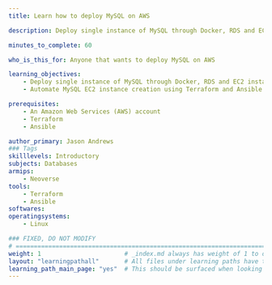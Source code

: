 ```yaml
---
title: Learn how to deploy MySQL on AWS

description: Deploy single instance of MySQL through Docker, RDS and EC2 instance

minutes_to_complete: 60   

who_is_this_for: Anyone that wants to deploy MySQL on AWS

learning_objectives: 
    - Deploy single instance of MySQL through Docker, RDS and EC2 instance
    - Automate MySQL EC2 instance creation using Terraform and Ansible

prerequisites:
    - An Amazon Web Services (AWS) account
    - Terraform
    - Ansible

author_primary: Jason Andrews
### Tags
skilllevels: Introductory
subjects: Databases
armips:
    - Neoverse
tools:
    - Terraform
    - Ansible
softwares:
operatingsystems:
    - Linux

### FIXED, DO NOT MODIFY
# ================================================================================
weight: 1                       # _index.md always has weight of 1 to order correctly
layout: "learningpathall"       # All files under learning paths have this same wrapper
learning_path_main_page: "yes"  # This should be surfaced when looking for related content. Only set for _index.md of learning path content.
---
```


